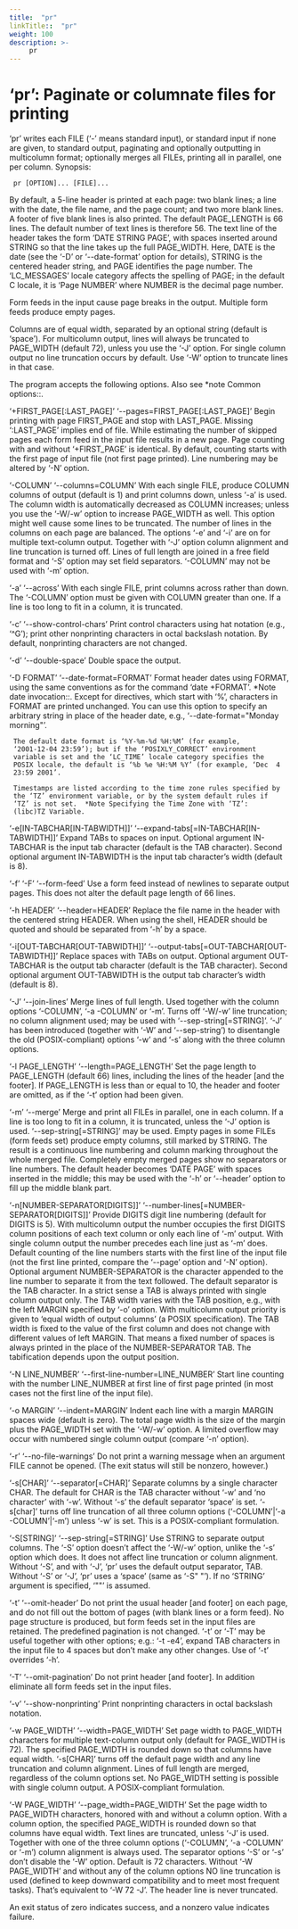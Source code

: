 ```yaml
---
title:  "pr"
linkTitle::  "pr"
weight: 100
description: >-
     pr
---
```


# ‘pr’: Paginate or columnate files for printing

‘pr’ writes each FILE (‘-’ means standard input), or standard input if
none are given, to standard output, paginating and optionally outputting
in multicolumn format; optionally merges all FILEs, printing all in
parallel, one per column.
Synopsis:

``` 
 pr [OPTION]... [FILE]...
```

By default, a 5-line header is printed at each page: two blank lines; a
line with the date, the file name, and the page count; and two more
blank lines. A footer of five blank lines is also printed. The default
PAGE\_LENGTH is 66 lines. The default number of text lines is therefore
56. The text line of the header takes the form ‘DATE STRING PAGE’, with
spaces inserted around STRING so that the line takes up the full
PAGE\_WIDTH. Here, DATE is the date (see the ‘-D’ or ‘--date-format’
option for details), STRING is the centered header string, and PAGE
identifies the page number. The ‘LC\_MESSAGES’ locale category affects
the spelling of PAGE; in the default C locale, it is ‘Page NUMBER’ where
NUMBER is the decimal page number.

Form feeds in the input cause page breaks in the output. Multiple form
feeds produce empty pages.

Columns are of equal width, separated by an optional string (default is
‘space’). For multicolumn output, lines will always be truncated to
PAGE\_WIDTH (default 72), unless you use the ‘-J’ option. For single
column output no line truncation occurs by default. Use ‘-W’ option to
truncate lines in that case.

The program accepts the following options. Also see \*note Common
options::.

‘+FIRST\_PAGE\[:LAST\_PAGE\]’ ‘--pages=FIRST\_PAGE\[:LAST\_PAGE\]’ Begin
printing with page FIRST\_PAGE and stop with LAST\_PAGE. Missing
‘:LAST\_PAGE’ implies end of file. While estimating the number of
skipped pages each form feed in the input file results in a new page.
Page counting with and without ‘+FIRST\_PAGE’ is identical. By default,
counting starts with the first page of input file (not first page
printed). Line numbering may be altered by ‘-N’ option.

‘-COLUMN’ ‘--columns=COLUMN’ With each single FILE, produce COLUMN
columns of output (default is 1) and print columns down, unless ‘-a’ is
used. The column width is automatically decreased as COLUMN increases;
unless you use the ‘-W/-w’ option to increase PAGE\_WIDTH as well. This
option might well cause some lines to be truncated. The number of lines
in the columns on each page are balanced. The options ‘-e’ and ‘-i’ are
on for multiple text-column output. Together with ‘-J’ option column
alignment and line truncation is turned off. Lines of full length are
joined in a free field format and ‘-S’ option may set field separators.
‘-COLUMN’ may not be used with ‘-m’ option.

‘-a’ ‘--across’ With each single FILE, print columns across rather than
down. The ‘-COLUMN’ option must be given with COLUMN greater than one.
If a line is too long to fit in a column, it is truncated.

‘-c’ ‘--show-control-chars’ Print control characters using hat notation
(e.g., ‘^G’); print other nonprinting characters in octal backslash
notation. By default, nonprinting characters are not changed.

‘-d’ ‘--double-space’ Double space the output.

‘-D FORMAT’ ‘--date-format=FORMAT’ Format header dates using FORMAT,
using the same conventions as for the command ‘date +FORMAT’. \*Note
date invocation::. Except for directives, which start with ‘%’,
characters in FORMAT are printed unchanged. You can use this option to
specify an arbitrary string in place of the header date, e.g.,
‘--date-format="Monday morning"’.

``` 
 The default date format is ‘%Y-%m-%d %H:%M’ (for example,
 ‘2001-12-04 23:59’); but if the ‘POSIXLY_CORRECT’ environment
 variable is set and the ‘LC_TIME’ locale category specifies the
 POSIX locale, the default is ‘%b %e %H:%M %Y’ (for example, ‘Dec  4
 23:59 2001’.

 Timestamps are listed according to the time zone rules specified by
 the ‘TZ’ environment variable, or by the system default rules if
 ‘TZ’ is not set.  *Note Specifying the Time Zone with ‘TZ’:
 (libc)TZ Variable.
```

‘-e\[IN-TABCHAR\[IN-TABWIDTH\]\]’
‘--expand-tabs\[=IN-TABCHAR\[IN-TABWIDTH\]\]’ Expand TABs to spaces on
input. Optional argument IN-TABCHAR is the input tab character (default
is the TAB character). Second optional argument IN-TABWIDTH is the input
tab character’s width (default is 8).

‘-f’ ‘-F’ ‘--form-feed’ Use a form feed instead of newlines to separate
output pages. This does not alter the default page length of 66 lines.

‘-h HEADER’ ‘--header=HEADER’ Replace the file name in the header with
the centered string HEADER. When using the shell, HEADER should be
quoted and should be separated from ‘-h’ by a space.

‘-i\[OUT-TABCHAR\[OUT-TABWIDTH\]\]’
‘--output-tabs\[=OUT-TABCHAR\[OUT-TABWIDTH\]\]’ Replace spaces with
TABs on output. Optional argument OUT-TABCHAR is the output tab
character (default is the TAB character). Second optional argument
OUT-TABWIDTH is the output tab character’s width (default is 8).

‘-J’ ‘--join-lines’ Merge lines of full length. Used together with the
column options ‘-COLUMN’, ‘-a -COLUMN’ or ‘-m’. Turns off ‘-W/-w’ line
truncation; no column alignment used; may be used with
‘--sep-string\[=STRING\]’. ‘-J’ has been introduced (together with
‘-W’ and ‘--sep-string’) to disentangle the old (POSIX-compliant)
options ‘-w’ and ‘-s’ along with the three column options.

‘-l PAGE\_LENGTH’ ‘--length=PAGE\_LENGTH’ Set the page length to
PAGE\_LENGTH (default 66) lines, including the lines of the header \[and
the footer\]. If PAGE\_LENGTH is less than or equal to 10, the header
and footer are omitted, as if the ‘-t’ option had been given.

‘-m’ ‘--merge’ Merge and print all FILEs in parallel, one in each
column. If a line is too long to fit in a column, it is truncated,
unless the ‘-J’ option is used. ‘--sep-string\[=STRING\]’ may be used.
Empty pages in some FILEs (form feeds set) produce empty columns, still
marked by STRING. The result is a continuous line numbering and column
marking throughout the whole merged file. Completely empty merged pages
show no separators or line numbers. The default header becomes ‘DATE
PAGE’ with spaces inserted in the middle; this may be used with the ‘-h’
or ‘--header’ option to fill up the middle blank part.

‘-n\[NUMBER-SEPARATOR\[DIGITS\]\]’
‘--number-lines\[=NUMBER-SEPARATOR\[DIGITS\]\]’ Provide DIGITS digit
line numbering (default for DIGITS is 5). With multicolumn output the
number occupies the first DIGITS column positions of each text column or
only each line of ‘-m’ output. With single column output the number
precedes each line just as ‘-m’ does. Default counting of the line
numbers starts with the first line of the input file (not the first line
printed, compare the ‘--page’ option and ‘-N’ option). Optional argument
NUMBER-SEPARATOR is the character appended to the line number to
separate it from the text followed. The default separator is the TAB
character. In a strict sense a TAB is always printed with single column
output only. The TAB width varies with the TAB position, e.g., with the
left MARGIN specified by ‘-o’ option. With multicolumn output priority
is given to ‘equal width of output columns’ (a POSIX specification). The
TAB width is fixed to the value of the first column and does not change
with different values of left MARGIN. That means a fixed number of
spaces is always printed in the place of the NUMBER-SEPARATOR TAB. The
tabification depends upon the output position.

‘-N LINE\_NUMBER’ ‘--first-line-number=LINE\_NUMBER’ Start line counting
with the number LINE\_NUMBER at first line of first page printed (in
most cases not the first line of the input file).

‘-o MARGIN’ ‘--indent=MARGIN’ Indent each line with a margin MARGIN
spaces wide (default is zero). The total page width is the size of the
margin plus the PAGE\_WIDTH set with the ‘-W/-w’ option. A limited
overflow may occur with numbered single column output (compare ‘-n’
option).

‘-r’ ‘--no-file-warnings’ Do not print a warning message when an
argument FILE cannot be opened. (The exit status will still be nonzero,
however.)

‘-s\[CHAR\]’ ‘--separator\[=CHAR\]’ Separate columns by a single
character CHAR. The default for CHAR is the TAB character without ‘-w’
and ‘no character’ with ‘-w’. Without ‘-s’ the default separator ‘space’
is set. ‘-s\[char\]’ turns off line truncation of all three column
options (‘-COLUMN’|‘-a -COLUMN’|‘-m’) unless ‘-w’ is set. This is a
POSIX-compliant formulation.

‘-S\[STRING\]’ ‘--sep-string\[=STRING\]’ Use STRING to separate output
columns. The ‘-S’ option doesn’t affect the ‘-W/-w’ option, unlike the
‘-s’ option which does. It does not affect line truncation or column
alignment. Without ‘-S’, and with ‘-J’, ‘pr’ uses the default output
separator, TAB. Without ‘-S’ or ‘-J’, ‘pr’ uses a ‘space’ (same as ‘-S"
"’). If no ‘STRING’ argument is specified, ‘""’ is assumed.

‘-t’ ‘--omit-header’ Do not print the usual header \[and footer\] on
each page, and do not fill out the bottom of pages (with blank lines or
a form feed). No page structure is produced, but form feeds set in the
input files are retained. The predefined pagination is not changed. ‘-t’
or ‘-T’ may be useful together with other options; e.g.: ‘-t -e4’,
expand TAB characters in the input file to 4 spaces but don’t make any
other changes. Use of ‘-t’ overrides ‘-h’.

‘-T’ ‘--omit-pagination’ Do not print header \[and footer\]. In addition
eliminate all form feeds set in the input files.

‘-v’ ‘--show-nonprinting’ Print nonprinting characters in octal
backslash notation.

‘-w PAGE\_WIDTH’ ‘--width=PAGE\_WIDTH’ Set page width to PAGE\_WIDTH
characters for multiple text-column output only (default for PAGE\_WIDTH
is 72). The specified PAGE\_WIDTH is rounded down so that columns have
equal width. ‘-s\[CHAR\]’ turns off the default page width and any line
truncation and column alignment. Lines of full length are merged,
regardless of the column options set. No PAGE\_WIDTH setting is possible
with single column output. A POSIX-compliant formulation.

‘-W PAGE\_WIDTH’ ‘--page\_width=PAGE\_WIDTH’ Set the page width to
PAGE\_WIDTH characters, honored with and without a column option. With a
column option, the specified PAGE\_WIDTH is rounded down so that columns
have equal width. Text lines are truncated, unless ‘-J’ is used.
Together with one of the three column options (‘-COLUMN’, ‘-a -COLUMN’
or ‘-m’) column alignment is always used. The separator options ‘-S’ or
‘-s’ don’t disable the ‘-W’ option. Default is 72 characters. Without
‘-W PAGE\_WIDTH’ and without any of the column options NO line
truncation is used (defined to keep downward compatibility and to meet
most frequent tasks). That’s equivalent to ‘-W 72 -J’. The header line
is never truncated.

An exit status of zero indicates success, and a nonzero value indicates
failure.

